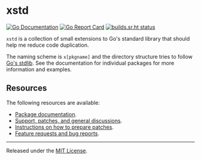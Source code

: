 # xstd

[![Go Documentation](https://godocs.io/git.sr.ht/~jamesponddotco/xstd-go?status.svg)](https://godocs.io/git.sr.ht/~jamesponddotco/xstd-go)
[![Go Report Card](https://goreportcard.com/badge/git.sr.ht/~jamesponddotco/xstd-go)](https://goreportcard.com/report/git.sr.ht/~jamesponddotco/xstd-go)
[![builds.sr.ht status](https://builds.sr.ht/~jamesponddotco/xstd-go.svg)](https://builds.sr.ht/~jamesponddotco/xstd-go?)

`xstd` is a collection of small extensions to Go's standard library that
should help me reduce code duplication.

The naming scheme is `x[pkgname]` and the directory structure tries to follow
[Go's stdlib](https://godocs.io/std). See the documentation for individual
packages for more information and examples.

## Resources

The following resources are available:

- [Package documentation](https://godocs.io/git.sr.ht/~jamesponddotco/xstd-go).
- [Support, patches, and general discussions](https://lists.sr.ht/~jamesponddotco/public-inbox).
- [Instructions on how to prepare patches](https://git-send-email.io/).
- [Feature requests and bug reports](https://todo.sr.ht/~jamesponddotco/public-tracker).

---

Released under the [MIT License](LICENSE.md).
